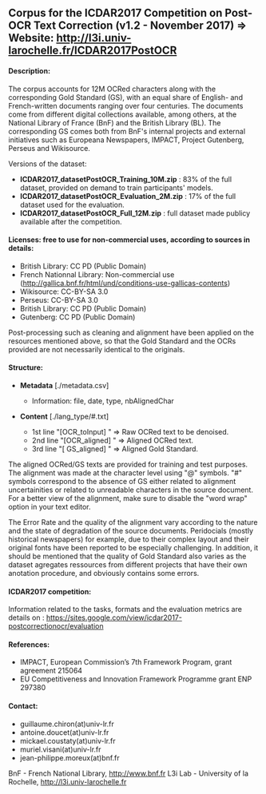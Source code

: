 Corpus for the ICDAR2017 Competition on Post-OCR Text Correction (v1.2 - November 2017)
=> Website: http://l3i.univ-larochelle.fr/ICDAR2017PostOCR
-------------------------------------------------------------------------------

#### Description:
The corpus accounts for 12M OCRed characters along with the corresponding Gold Standard (GS), with an equal share of English- and French-written documents ranging over four centuries. The documents come from different digital collections available, among others, at the National Library of France (BnF) and the British Library (BL). The corresponding GS comes both from BnF's internal projects and external initiatives such as Europeana Newspapers, IMPACT, Project Gutenberg, Perseus and Wikisource.

Versions of the dataset:
- **ICDAR2017_datasetPostOCR_Training_10M.zip** : 83% of the full dataset, provided on demand to train participants' models. 
- **ICDAR2017_datasetPostOCR_Evaluation_2M.zip** : 17% of the full dataset used for the evaluation.
- **ICDAR2017_datasetPostOCR_Full_12M.zip** : full dataset made publicy available after the competition.


#### Licenses: free to use for non-commercial uses, according to sources in details:
- British Library: CC PD (Public Domain)
- French Nationnal Library: Non-commercial use (http://gallica.bnf.fr/html/und/conditions-use-gallicas-contents)
- Wikisource: CC-BY-SA 3.0
- Perseus: CC-BY-SA 3.0
- British Library: CC PD (Public Domain)
- Gutenberg: CC PD (Public Domain)

Post-processing such as cleaning and alignment have been applied on the resources mentioned above, so that the Gold Standard and the OCRs provided are not necessarily identical to the originals.


#### Structure:
- **Metadata** [./metadata.csv]
	- Information: file, date, type, nbAlignedChar

- **Content** [./lang_type/#.txt]
	- 1st line "[OCR_toInput] " => Raw OCRed text to be denoised.
	- 2nd line "[OCR_aligned] " => Aligned OCRed text.
	- 3rd line "[ GS_aligned] " => Aligned Gold Standard.

The aligned OCRed/GS texts are provided for training and test purposes. The alignment was made at the character level using "@" symbols. "#" symbols correspond to the absence of GS either related to alignment uncertainities or related to unreadable characters in the source document. For a better view of the alignment, make sure to disable the "word wrap" option in your text editor.

The Error Rate and the quality of the alignment vary according to the nature and the state of degradation of the source documents. Peridocials (mostly historical newspapers) for example, due to their complex layout and their original fonts have been reported to be especially challenging. In addition, it should be mentioned that the quality of Gold Standard also varies as the dataset agregates ressources from different projects that have their own anotation procedure, and obviously contains some errors.


#### ICDAR2017 competition:
Information related to the tasks, formats and the evaluation metrics are details on :
https://sites.google.com/view/icdar2017-postcorrectionocr/evaluation


#### References:
 - IMPACT, European Commission’s 7th Framework Program, grant agreement 215064
 - EU Competitiveness and Innovation Framework Programme grant ENP 297380


#### Contact:
- guillaume.chiron(at)univ-lr.fr
- antoine.doucet(at)univ-lr.fr
- mickael.coustaty(at)univ-lr.fr
- muriel.visani(at)univ-lr.fr
- jean-philippe.moreux(at)bnf.fr

BnF - French National Library, http://www.bnf.fr
L3i Lab - University of la Rochelle, http://l3i.univ-larochelle.fr
